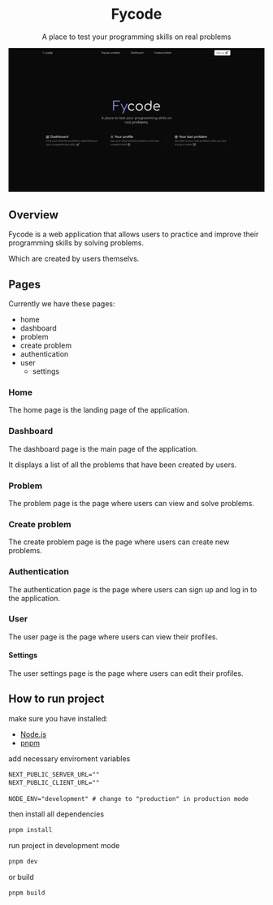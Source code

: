 <h1 align="center">Fycode</h1>

<p align="center">A place to test your programming skills on real problems</p>
<p align="center"><img src="./public/main.png" alt="main-page" /></p>

## Overview

Fycode is a web application that allows users to practice and improve their programming skills by solving problems.

Which are created by users themselvs.

## Pages

Currently we have these pages:

- home
- dashboard
- problem
- create problem
- authentication
- user
  - settings

### Home

The home page is the landing page of the application.

### Dashboard

The dashboard page is the main page of the application.

It displays a list of all the problems that have been created by users.

### Problem

The problem page is the page where users can view and solve problems.

### Create problem

The create problem page is the page where users can create new problems.

### Authentication

The authentication page is the page where users can sign up and log in to the application.

### User

The user page is the page where users can view their profiles.

#### Settings

The user settings page is the page where users can edit their profiles.

## How to run project

make sure you have installed:

- [Node.js](https://nodejs.org/en/)
- [pnpm](https://pnpm.io/)

add necessary enviroment variables

```env
NEXT_PUBLIC_SERVER_URL=""
NEXT_PUBLIC_CLIENT_URL=""

NODE_ENV="development" # change to "production" in production mode
```

then install all dependencies

```bash
pnpm install
```

run project in development mode

```bash
pnpm dev
```

or build

```bash
pnpm build
```
